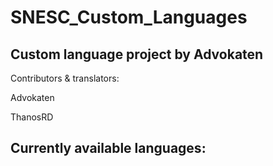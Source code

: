 # SNESC_Custom_Languages

## Custom language project by Advokaten
  Contributors & translators:
  
  Advokaten
  
  ThanosRD
  
## Currently available languages:
